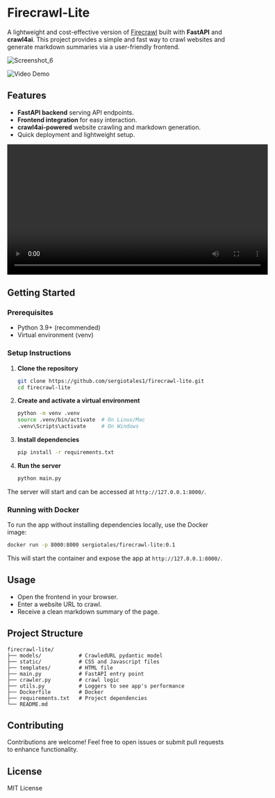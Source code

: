 # Firecrawl-Lite

A lightweight and cost-effective version of [Firecrawl](https://www.firecrawl.dev/) built with **FastAPI** and **crawl4ai**.
This project provides a simple and fast way to crawl websites and generate markdown summaries via a user-friendly frontend.

![Screenshot_6](https://github.com/user-attachments/assets/0ade4bdc-cae1-4430-bc32-8cb7b9265564)

![Video Demo](https://github.com/user-attachments/assets/f858ecea-bb6f-4e32-a5df-51e0f46e77c0)

## Features

- **FastAPI backend** serving API endpoints.
- **Frontend integration** for easy interaction.
- **crawl4ai-powered** website crawling and markdown generation.
- Quick deployment and lightweight setup.

<video width="600" controls>
  <source src="https://github.com/user-attachments/assets/e6003739-51b0-4421-8f6f-1e948df0eeaa" type="video/mp4">
  Your browser does not support the video tag.
</video>


## Getting Started

### Prerequisites

- Python 3.9+ (recommended)
- Virtual environment (venv)

### Setup Instructions

1. **Clone the repository**

   ```bash
   git clone https://github.com/sergiotales1/firecrawl-lite.git
   cd firecrawl-lite
   ```

2. **Create and activate a virtual environment**

   ```bash
   python -m venv .venv
   source .venv/bin/activate  # On Linux/Mac
   .venv\Scripts\activate     # On Windows
   ```

3. **Install dependencies**

   ```bash
   pip install -r requirements.txt
   ```

4. **Run the server**

   ```bash
   python main.py
   ```

The server will start and can be accessed at `http://127.0.0.1:8000/`.

### Running with Docker

To run the app without installing dependencies locally, use the Docker image:

```bash
docker run -p 8000:8000 sergiotales/firecrawl-lite:0.1
```

This will start the container and expose the app at `http://127.0.0.1:8000/`.

## Usage

- Open the frontend in your browser.
- Enter a website URL to crawl.
- Receive a clean markdown summary of the page.

## Project Structure

```
firecrawl-lite/
├── models/            # CrawledURL pydantic model
├── static/            # CSS and Javascript files
├── templates/         # HTML file
├── main.py            # FastAPI entry point
├── crawler.py         # crawl logic
├── utils.py           # Loggers to see app's performance
├── Dockerfile         # Docker
├── requirements.txt   # Project dependencies
└── README.md
```

## Contributing

Contributions are welcome! Feel free to open issues or submit pull requests to enhance functionality.

## License

MIT License


